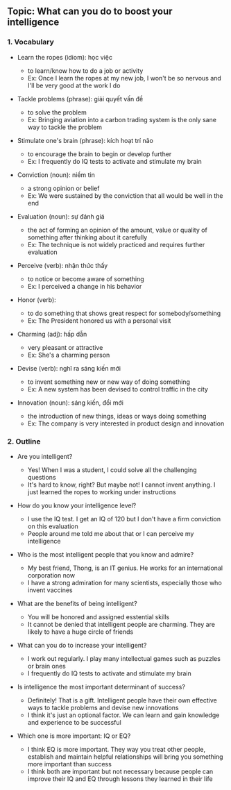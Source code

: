 ## Topic: What can you do to boost your intelligence

### 1. Vocabulary
- Learn the ropes (idiom): học việc
  + to learn/know how to do a job or activity
  + Ex: Once I learn the ropes at my new job, I won't be so nervous and I'll be very good at the work I do

- Tackle problems (phrase): giải quyết vấn đề
  + to solve the problem
  + Ex: Bringing aviation into a carbon trading system is the only sane way to tackle the problem

- Stimulate one's brain (phrase): kích hoạt trí não
  + to encourage the brain to begin or develop further
  + Ex: I frequently do IQ tests to activate and stimulate my brain

- Conviction (noun): niềm tin
  + a strong opinion or belief
  + Ex: We were sustained by the conviction that all would be well in the end

- Evaluation (noun): sự đánh giá
  + the act of forming an opinion of the amount, value or quality of something after thinking about it carefully
  + Ex: The technique is not widely practiced and requires further evaluation

- Perceive (verb): nhận thức thấy
  + to notice or become aware of something
  + Ex: I perceived a change in his behavior

- Honor (verb): 
  + to do something that shows great respect for somebody/something
  + Ex: The President honored us with a personal visit

- Charming (adj): hấp dẫn
  + very pleasant or attractive
  + Ex: She's a charming person

- Devise (verb): nghĩ ra sáng kiến mới
  + to invent something new or new way of doing something
  + Ex: A new system has been devised to control traffic in the city

- Innovation (noun): sáng kiến, đổi mới
  + the introduction of new things, ideas or ways doing something
  + Ex: The company is very interested in product design and innovation

### 2. Outline
- Are you intelligent?
  + Yes! When I was a student, I could solve all the challenging questions
  + It's hard to know, right? But maybe not! I cannot invent anything. I just learned the ropes to working under instructions

- How do you know your intelligence level?
  + I use the IQ test. I get an IQ of 120 but I don't have a firm conviction on this evaluation
  + People around me told me about that or I can perceive my intelligence

- Who is the most intelligent people that you know and admire?
  + My best friend, Thong, is an IT genius. He works for an international corporation now
  + I have a strong admiration for many scientists, especially those who invent vaccines

- What are the benefits of being intelligent?
  + You will be honored and assigned esstential skills
  + It cannot be denied that intelligent people are charming. They are likely to have a huge circle of friends

- What can you do to increase your intelligent?
  + I work out regularly. I play many intellectual games such as puzzles or brain ones
  + I frequently do IQ tests to activate and stimulate my brain

- Is intelligence the most important determinant of success?
  + Definitely! That is a gift. Intelligent people have their own effective ways to tackle problems and devise new innovations
  + I think it's just an optional factor. We can learn and gain knowledge and experience to be successful

- Which one is more important: IQ or EQ?
  + I think EQ is more important. They way you treat other people, establish and maintain helpful relationships will bring you something more important than success
  + I think both are important but not necessary because people can improve their IQ and EQ through lessons they learned in their life